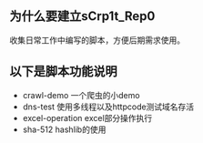 ## 为什么要建立sCrp1t_Rep0
收集日常工作中编写的脚本，方便后期需求使用。

## 以下是脚本功能说明
* crawl-demo 一个爬虫的小demo
* dns-test 使用多线程以及httpcode测试域名存活
* excel-operation excel部分操作执行
* sha-512  hashlib的使用
